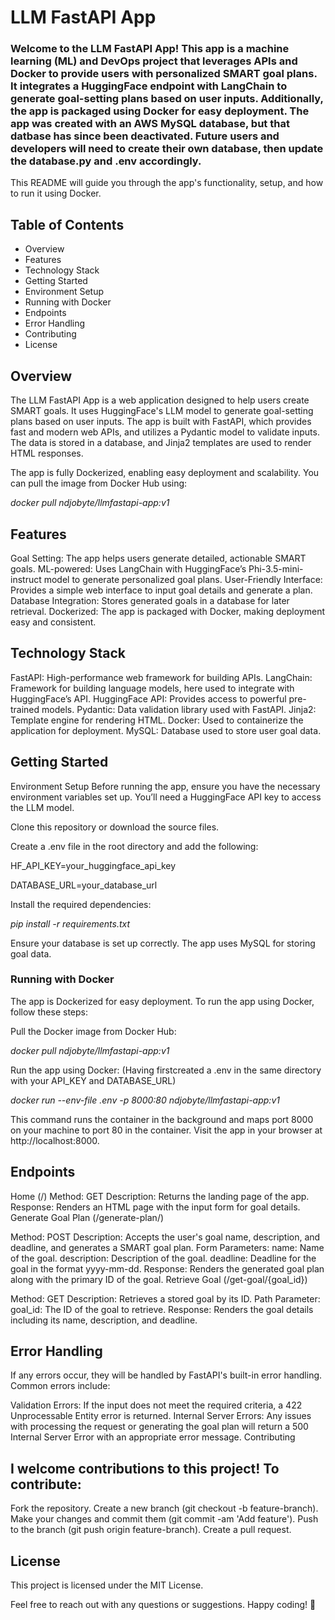 # LLM FastAPI App

### Welcome to the LLM FastAPI App! This app is a machine learning (ML) and DevOps project that leverages APIs and Docker to provide users with personalized SMART goal plans. It integrates a HuggingFace endpoint with LangChain to generate goal-setting plans based on user inputs. Additionally, the app is packaged using Docker for easy deployment. The app was created with an AWS MySQL database, but that datbase has since been deactivated. Future users and developers will need to create their own database, then update the database.py and .env accordingly.

This README will guide you through the app's functionality, setup, and how to run it using Docker.

## Table of Contents

- Overview
- Features
- Technology Stack
- Getting Started
- Environment Setup
- Running with Docker
- Endpoints
- Error Handling
- Contributing
- License

## Overview

The LLM FastAPI App is a web application designed to help users create SMART goals. It uses HuggingFace's LLM model to generate goal-setting plans based on user inputs. The app is built with FastAPI, which provides fast and modern web APIs, and utilizes a Pydantic model to validate inputs. The data is stored in a database, and Jinja2 templates are used to render HTML responses.

The app is fully Dockerized, enabling easy deployment and scalability. You can pull the image from Docker Hub using:

_docker pull ndjobyte/llmfastapi-app:v1_

## Features

Goal Setting: The app helps users generate detailed, actionable SMART goals.
ML-powered: Uses LangChain with HuggingFace’s Phi-3.5-mini-instruct model to generate personalized goal plans.
User-Friendly Interface: Provides a simple web interface to input goal details and generate a plan.
Database Integration: Stores generated goals in a database for later retrieval.
Dockerized: The app is packaged with Docker, making deployment easy and consistent.


## Technology Stack

FastAPI: High-performance web framework for building APIs.
LangChain: Framework for building language models, here used to integrate with HuggingFace’s API.
HuggingFace API: Provides access to powerful pre-trained models.
Pydantic: Data validation library used with FastAPI.
Jinja2: Template engine for rendering HTML.
Docker: Used to containerize the application for deployment.
MySQL: Database used to store user goal data.

## Getting Started

Environment Setup
Before running the app, ensure you have the necessary environment variables set up. You’ll need a HuggingFace API key to access the LLM model.

Clone this repository or download the source files.

Create a .env file in the root directory and add the following:

HF_API_KEY=your_huggingface_api_key

DATABASE_URL=your_database_url

Install the required dependencies:

_pip install -r requirements.txt_

Ensure your database is set up correctly. The app uses MySQL for storing goal data.

### Running with Docker

The app is Dockerized for easy deployment. To run the app using Docker, follow these steps:

Pull the Docker image from Docker Hub:

_docker pull ndjobyte/llmfastapi-app:v1_

Run the app using Docker:
(Having firstcreated a .env in the same directory with your API_KEY and DATABASE_URL)

_docker run --env-file .env -p 8000:80 ndjobyte/llmfastapi-app:v1_

This command runs the container in the background and maps port 8000 on your machine to port 80 in the container.
Visit the app in your browser at http://localhost:8000.

## Endpoints

Home (/)
Method: GET
Description: Returns the landing page of the app.
Response: Renders an HTML page with the input form for goal details.
Generate Goal Plan (/generate-plan/)

Method: POST
Description: Accepts the user's goal name, description, and deadline, and generates a SMART goal plan.
Form Parameters:
name: Name of the goal.
description: Description of the goal.
deadline: Deadline for the goal in the format yyyy-mm-dd.
Response: Renders the generated goal plan along with the primary ID of the goal.
Retrieve Goal (/get-goal/{goal_id})

Method: GET
Description: Retrieves a stored goal by its ID.
Path Parameter:
goal_id: The ID of the goal to retrieve.
Response: Renders the goal details including its name, description, and deadline.

## Error Handling

If any errors occur, they will be handled by FastAPI's built-in error handling. Common errors include:

Validation Errors: If the input does not meet the required criteria, a 422 Unprocessable Entity error is returned.
Internal Server Errors: Any issues with processing the request or generating the goal plan will return a 500 Internal Server Error with an appropriate error message.
Contributing

## I welcome contributions to this project! To contribute:

Fork the repository.
Create a new branch (git checkout -b feature-branch).
Make your changes and commit them (git commit -am 'Add feature').
Push to the branch (git push origin feature-branch).
Create a pull request.

## License

This project is licensed under the MIT License.

Feel free to reach out with any questions or suggestions. Happy coding! 🚀